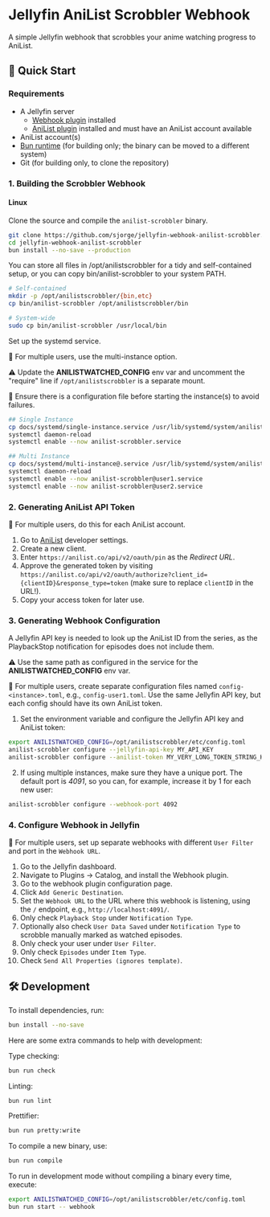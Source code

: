 # Jellyfin AniList Scrobbler Webhook

A simple Jellyfin webhook that scrobbles your anime watching progress to AniList.

## 🚀 Quick Start

### Requirements
- A Jellyfin server
  - [Webhook plugin](https://jellyfin.org/docs/general/server/notifications/) installed
  - [AniList plugin](https://github.com/jellyfin/jellyfin-plugin-anilist) installed and must have an AniList account available
- AniList account(s)
- [Bun runtime](https://bun.sh/) (for building only; the binary can be moved to a different system)
- Git (for building only, to clone the repository)

### 1. Building the Scrobbler Webhook

#### Linux

Clone the source and compile the `anilist-scrobbler` binary.

```bash
git clone https://github.com/sjorge/jellyfin-webhook-anilist-scrobbler.git
cd jellyfin-webhook-anilist-scrobbler
bun install --no-save --production
```

You can store all files in /opt/anilistscrobbler for a tidy and self-contained setup, or you can copy bin/anilist-scrobbler to your system PATH.

```bash
# Self-contained
mkdir -p /opt/anilistscrobbler/{bin,etc}
cp bin/anilist-scrobbler /opt/anilistscrobbler/bin

# System-wide
sudo cp bin/anilist-scrobbler /usr/local/bin
```

Set up the systemd service.

📝 For multiple users, use the multi-instance option.

⚠️ Update the **ANILISTWATCHED_CONFIG** env var and uncomment the "require" line if `/opt/anilistscrobbler` is a separate mount.

🛑 Ensure there is a configuration file before starting the instance(s) to avoid failures.

```bash
## Single Instance
cp docs/systemd/single-instance.service /usr/lib/systemd/system/anilist-scrobbler.service
systemctl daemon-reload
systemctl enable --now anilist-scrobbler.service

## Multi Instance
cp docs/systemd/multi-instance@.service /usr/lib/systemd/system/anilist-scrobbler@.service
systemctl daemon-reload
systemctl enable --now anilist-scrobbler@user1.service
systemctl enable --now anilist-scrobbler@user2.service
```

### 2. Generating AniList API Token

📝 For multiple users, do this for each AniList account.

1. Go to [AniList](https://anilist.co/settings/developer) developer settings.
1. Create a new client.
1. Enter `https://anilist.co/api/v2/oauth/pin` as the *Redirect URL*.
1. Approve the generated token by visiting `https://anilist.co/api/v2/oauth/authorize?client_id={clientID}&response_type=token` (make sure to replace `clientID` in the URL!).
1. Copy your access token for later use.

### 3. Generating Webhook Configuration

A Jellyfin API key is needed to look up the AniList ID from the series, as the PlaybackStop notification for episodes does not include them.

⚠️ Use the same path as configured in the service for the **ANILISTWATCHED_CONFIG** env var.

📝 For multiple users, create separate configuration files named `config-<instance>.toml`, e.g., `config-user1.toml`. Use the same Jellyfin API key, but each config should have its own AniList token.

1. Set the environment variable and configure the Jellyfin API key and AniList token:

```bash
export ANILISTWATCHED_CONFIG=/opt/anilistscrobbler/etc/config.toml
anilist-scrobbler configure --jellyfin-api-key MY_API_KEY
anilist-scrobbler configure --anilist-token MY_VERY_LONG_TOKEN_STRING_HERE
```

2. If using multiple instances, make sure they have a unique port. The default port is *4091*, so you can, for example, increase it by 1 for each new user:

```bash
anilist-scrobbler configure --webhook-port 4092
```

### 4. Configure Webhook in Jellyfin

📝 For multiple users, set up separate webhooks with different `User Filter` and port in the `Webhook URL`.

1. Go to the Jellyfin dashboard.
1. Navigate to Plugins -> Catalog, and install the Webhook plugin.
1. Go to the webhook plugin configuration page.
1. Click `Add Generic Destination`.
1. Set the `Webhook URL` to the URL where this webhook is listening, using the `/` endpoint, e.g., `http://localhost:4091/`.
1. Only check `Playback Stop` under `Notification Type`.
1. Optionally also check `User Data Saved` under `Notification Type` to scrobble manually marked as watched episodes.
1. Only check your user under `User Filter`.
1. Only check `Episodes` under `Item Type`.
1. Check `Send All Properties (ignores template)`.

## 🛠️ Development

To install dependencies, run:
```bash
bun install --no-save
```

Here are some extra commands to help with development:

Type checking:
```bash
bun run check
```

Linting:
```bash
bun run lint
```

Prettifier:
```bash
bun run pretty:write
```

To compile a new binary, use:
```bash
bun run compile
```

To run in development mode without compiling a binary every time, execute:
```bash
export ANILISTWATCHED_CONFIG=/opt/anilistscrobbler/etc/config.toml
bun run start -- webhook
```
